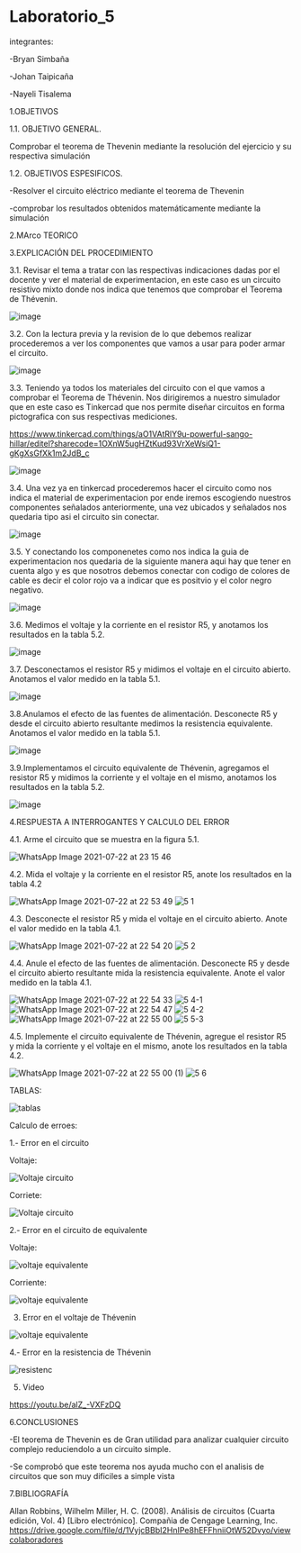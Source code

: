# Laboratorio_5

integrantes:

-Bryan Simbaña

-Johan Taipicaña

-Nayeli Tisalema

1.OBJETIVOS

1.1. OBJETIVO GENERAL.

Comprobar el teorema de Thevenin mediante la resolución del ejercicio y su respectiva simulación

1.2. OBJETIVOS ESPESIFICOS.

-Resolver el circuito eléctrico mediante el teorema de Thevenin

-comprobar los resultados obtenidos matemáticamente  mediante la simulación 

2.MArco TEORICO


3.EXPLICACIÓN DEL PROCEDIMIENTO

3.1. Revisar el tema a tratar con las respectivas indicaciones dadas por el docente y ver el material de experimentacion, en este caso es un circuito resistivo mixto donde nos indica que tenemos que comprobar el Teorema de Thévenin.

![image](https://user-images.githubusercontent.com/85320165/126723379-32317dd2-8ae0-4235-9201-c015df559c97.png)


3.2. Con la lectura previa y la revision de lo que debemos realizar procederemos a ver los  componentes que vamos a usar para poder armar el circuito.

![image](https://user-images.githubusercontent.com/85320165/126724073-d4f4805f-3281-4c67-bda7-9fb60c68aa65.png)

3.3. Teniendo ya todos los materiales del circuito con el que vamos a comprobar el Teorema de Thévenin. Nos dirigiremos a nuestro simulador que en este caso es Tinkercad que nos permite diseñar circuitos en forma pictografica con sus respectivas mediciones.

https://www.tinkercad.com/things/aO1VAtRlY9u-powerful-sango-hillar/editel?sharecode=1OXnW5ugHZtKud93VrXeWsiQ1-gKgXsGfXk1m2JdB_c

![image](https://user-images.githubusercontent.com/85320165/126724150-a40263df-fd94-4739-a446-f18433a1766f.png)


3.4. Una vez ya en tinkercad procederemos hacer el circuito como nos indica el material de experimentacion por ende iremos escogiendo nuestros componentes señalados anteriormente, una vez ubicados y señalados nos quedaria tipo asi el circuito sin conectar.

![image](https://user-images.githubusercontent.com/85320165/126724742-236706f0-e130-4b90-93c3-c5b4a1262d27.png)

3.5. Y conectando los componenetes como nos indica la guia de experimentacion nos quedaria de la siguiente manera aqui hay que tener en cuenta algo y es que nosotros debemos conectar con codigo de colores de cable es decir el color rojo va a indicar que es positvio y el color negro negativo.

![image](https://user-images.githubusercontent.com/85320165/126724397-dece593d-df43-4e6d-86a7-7ffff38f3a92.png)

3.6. Medimos el voltaje y la corriente en el resistor R5,  y anotamos los resultados en la tabla 5.2.

![image](https://user-images.githubusercontent.com/85320165/126726871-1a19970e-c1f0-47ac-9f23-94f3156cb84e.png)

3.7. Desconectamos el resistor R5 y midimos el voltaje en el circuito abierto. Anotamos el valor
medido en la tabla 5.1.

![image](https://user-images.githubusercontent.com/85320165/126726978-6dbbb41f-9e3f-4146-a4a9-9203b45eadf0.png)


3.8.Anulamos el efecto de las fuentes de alimentación. Desconecte R5 y desde el circuito
abierto resultante medimos la resistencia equivalente. Anotamos el valor medido en la tabla 5.1.

![image](https://user-images.githubusercontent.com/85320165/126727274-3ac91d4b-a448-4d26-b3d6-0bc303df6e9b.png)

3.9.Implementamos el circuito equivalente de Thévenin, agregamos el resistor R5 y midimos la
corriente y el voltaje en el mismo, anotamos los resultados en la tabla 5.2.

![image](https://user-images.githubusercontent.com/85320165/126733075-45d0c2e2-0b69-4ec3-9766-a097d937b9eb.png)

4.RESPUESTA A INTERROGANTES Y CALCULO DEL ERROR

4.1.	Arme el circuito que se muestra en la figura 5.1.

![WhatsApp Image 2021-07-22 at 23 15 46](https://user-images.githubusercontent.com/81887698/126736786-c8e9b504-4386-4759-88e6-d8dbfb325097.jpeg)


4.2.	Mida el voltaje y la corriente en el resistor R5, anote los resultados en la tabla 4.2

![WhatsApp Image 2021-07-22 at 22 53 49](https://user-images.githubusercontent.com/81887698/126736790-54c391e1-07f5-4909-8279-3f650b4b501e.jpeg)
![5 1](https://user-images.githubusercontent.com/81887698/126736805-c3f4e7d3-4c0a-4d05-a11b-9b923a81e4ff.PNG)

4.3.	Desconecte el resistor R5 y mida el voltaje en el circuito abierto. Anote el valor medido en la tabla 4.1.

  ![WhatsApp Image 2021-07-22 at 22 54 20](https://user-images.githubusercontent.com/81887698/126736912-7dadd326-7dd5-4768-90e9-e5888636988c.jpeg)
  ![5 2](https://user-images.githubusercontent.com/81887698/126736914-b6e02fb3-02fb-4d01-a109-9beed4a4d9b9.PNG)
  
4.4.	Anule el efecto de las fuentes de alimentación. Desconecte R5 y desde el circuito abierto resultante mida la resistencia equivalente. Anote el valor medido en la tabla 4.1.

![WhatsApp Image 2021-07-22 at 22 54 33](https://user-images.githubusercontent.com/81887698/126736982-4c452651-d918-4877-99ae-d4b1ab0d6e88.jpeg)
![5 4-1](https://user-images.githubusercontent.com/81887698/126736993-79539135-6aaa-4313-bc13-d5ce6e47c847.PNG)
![WhatsApp Image 2021-07-22 at 22 54 47](https://user-images.githubusercontent.com/81887698/126737074-33e03fcc-9930-4f8d-85bf-85fe498fe521.jpeg)
![5 4-2](https://user-images.githubusercontent.com/81887698/126737068-0aba75e2-e776-40e2-973e-f1954e9eec0a.PNG)
![WhatsApp Image 2021-07-22 at 22 55 00](https://user-images.githubusercontent.com/81887698/126737133-23a094be-f2e4-495c-b060-8a3120edc712.jpeg)
![5 5-3](https://user-images.githubusercontent.com/81887698/126737140-b1497c3c-2b46-464d-91d6-11b1e57457c3.PNG)

4.5.	Implemente el circuito equivalente de Thévenin, agregue el resistor R5 y mida la corriente y el voltaje en el mismo, anote los resultados en la tabla 4.2.

![WhatsApp Image 2021-07-22 at 22 55 00 (1)](https://user-images.githubusercontent.com/81887698/126737209-ffe281ad-4ef8-4f98-b6ba-4d7c8bbf264f.jpeg)
![5 6](https://user-images.githubusercontent.com/81887698/126737211-8ec9e4c9-3fa2-440b-bc52-06a8fe39289a.PNG)

TABLAS:

![tablas](https://user-images.githubusercontent.com/81887698/126737274-d028773c-c654-47df-a610-c0412e17a2bb.PNG)


Calculo de erroes:

1.- Error en el circuito 

Voltaje:

![Voltaje circuito](https://user-images.githubusercontent.com/81887698/126737352-d0a9b118-fd04-4a47-b947-269fe3defcdd.PNG)

Corriete:

![Voltaje circuito](https://user-images.githubusercontent.com/81887698/126737367-3a33b331-6425-4380-8443-8bbd7a3a7609.PNG)

2.- Error en el circuito de equivalente

Voltaje:

![voltaje equivalente](https://user-images.githubusercontent.com/81887698/126737417-bc0ac79b-98b6-4ebf-9924-cc08b7a8f5fa.PNG)

Corriente:

![voltaje equivalente](https://user-images.githubusercontent.com/81887698/126737419-6bed3d91-8c8c-4bf3-825c-8b5d416b9d74.PNG)

3. Error en el voltaje de Thévenin

![voltaje equivalente](https://user-images.githubusercontent.com/81887698/126737457-2a18693a-bfe2-4bd5-bbb8-69aa75955dab.PNG)

4.- Error en la resistencia de Thévenin

![resistenc](https://user-images.githubusercontent.com/81887698/126737506-2d11aa36-4bf2-48b1-83c9-040ba71848de.PNG)



5. Video 

https://youtu.be/alZ_-VXFzDQ

6.CONCLUSIONES

-El teorema de Thevenin es de Gran utilidad para analizar cualquier circuito complejo reduciendolo a un circuito simple.

-Se comprobó que este teorema nos ayuda mucho con el analisis de circuitos que son muy dificiles a simple vista

7.BIBLIOGRAFÍA 

Allan Robbins, Wilhelm Miller, H. C. (2008). Análisis de circuitos (Cuarta edición, Vol. 4) [Libro electrónico]. Compañia de Cengage Learning, Inc. https://drive.google.com/file/d/1VyjcBBbI2HnIPe8hEFFhniiOtW52Dvyo/viewcolaboradores
